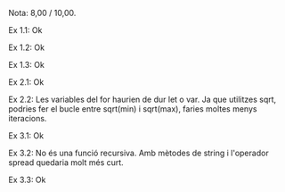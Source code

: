 Nota: 8,00 / 10,00.

Ex 1.1: Ok

Ex 1.2: Ok

Ex 1.3: Ok

Ex 2.1: Ok

Ex 2.2: Les variables del for haurien de dur let o var. Ja que utilitzes sqrt, podries fer el bucle entre sqrt(min) i sqrt(max), faries moltes menys iteracions.

Ex 3.1: Ok

Ex 3.2: No és una funció recursiva. Amb mètodes de string i l'operador spread quedaria molt més curt.

Ex 3.3: Ok